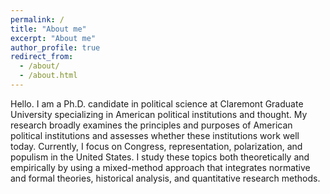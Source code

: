 ```yaml
---
permalink: /
title: "About me"
excerpt: "About me"
author_profile: true
redirect_from: 
  - /about/
  - /about.html
---
```


Hello. I am a Ph.D. candidate in political science at Claremont Graduate University specializing in American political institutions and thought. My research broadly examines the principles and purposes of American political institutions and assesses whether these institutions work well today. Currently, I focus on Congress, representation, polarization, and populism in the United States. I study these topics both theoretically and empirically by using a mixed-method approach that integrates normative and formal theories, historical analysis, and quantitative research methods. 
